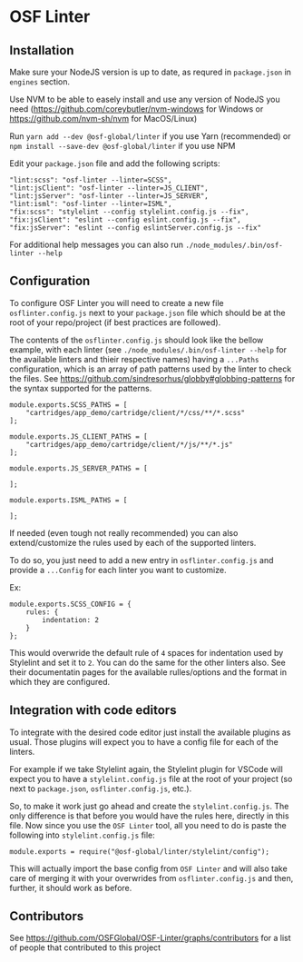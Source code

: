 # OSF Linter

## Installation
Make sure your NodeJS version is up to date, as requred in `package.json` in `engines` section.

Use NVM to be able to easely install and use any version of NodeJS you need (https://github.com/coreybutler/nvm-windows for Windows or https://github.com/nvm-sh/nvm for MacOS/Linux)

Run `yarn add --dev @osf-global/linter` if you use Yarn (recommended) or `npm install --save-dev @osf-global/linter` if you use NPM

Edit your `package.json` file and add the following scripts:

```
"lint:scss": "osf-linter --linter=SCSS",
"lint:jsClient": "osf-linter --linter=JS_CLIENT",
"lint:jsServer": "osf-linter --linter=JS_SERVER",
"lint:isml": "osf-linter --linter=ISML",
"fix:scss": "stylelint --config stylelint.config.js --fix",
"fix:jsClient": "eslint --config eslint.config.js --fix",
"fix:jsServer": "eslint --config eslintServer.config.js --fix"
```

For additional help messages you can also run `./node_modules/.bin/osf-linter --help`

## Configuration
To configure OSF Linter you will need to create a new file `osflinter.config.js` next to your `package.json` file which should be at the root of your repo/project (if best practices are followed).

The contents of the `osflinter.config.js` should look like the bellow example, with each linter (see `./node_modules/.bin/osf-linter --help` for the available linters and thieir respective names) having a `...Paths` configuration, which is an array of path patterns used by the linter to check the files. See https://github.com/sindresorhus/globby#globbing-patterns for the syntax supported for the patterns.

```
module.exports.SCSS_PATHS = [
    "cartridges/app_demo/cartridge/client/*/css/**/*.scss"
];

module.exports.JS_CLIENT_PATHS = [
    "cartridges/app_demo/cartridge/client/*/js/**/*.js"
];

module.exports.JS_SERVER_PATHS = [

];

module.exports.ISML_PATHS = [

];
```

If needed (even tough not really recommended) you can also extend/customize the rules used by each of the supported linters.

To do so, you just need to add a new entry in `osflinter.config.js` and provide a `...Config` for each linter you want to customize.

Ex:

```
module.exports.SCSS_CONFIG = {
    rules: {
        indentation: 2
    }
};
```

This would overwride the default rule of `4` spaces for indentation used by Stylelint and set it to `2`. You can do the same for the other linters also. See their documentatin pages for the available rulles/options and the format in which they are configured.

## Integration with code editors
To integrate with the desired code editor just install the available plugins as usual. Those plugins will expect you to have a config file for each of the linters.

For example if we take Stylelint again, the Stylelint plugin for VSCode will expect you to have a `stylelint.config.js` file at the root of your project (so next to `package.json`, `osflinter.config.js`, etc.).

So, to make it work just go ahead and create the `stylelint.config.js`. The only difference is that before you would have the rules here, directly in this file. Now since you use the `OSF Linter` tool, all you need to do is paste the following into `stylelint.config.js` file:

```
module.exports = require("@osf-global/linter/stylelint/config");
```

This will actually import the base config from `OSF Linter` and will also take care of merging it with your overwrides from `osflinter.config.js` and then, further, it should work as before.

## Contributors
See https://github.com/OSFGlobal/OSF-Linter/graphs/contributors for a list of people that contributed to this project
